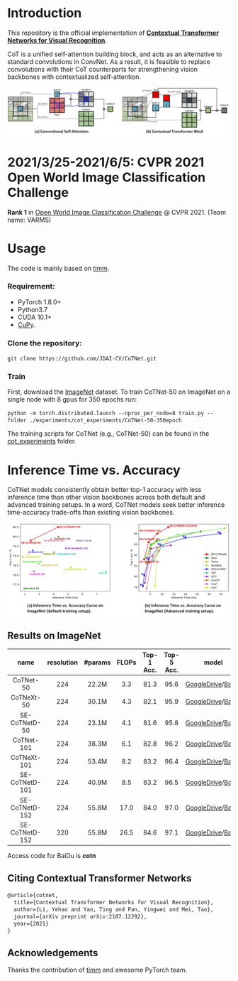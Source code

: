# Introduction
This repository is the official implementation of [**Contextual Transformer Networks for Visual Recognition**](https://arxiv.org/pdf/2107.12292.pdf). 

CoT is a unified self-attention building block, and acts as an alternative to standard convolutions in ConvNet. As a result, it is feasible to replace convolutions with their CoT counterparts for strengthening vision backbones with contextualized self-attention.

<p align="center">
  <img src="images/framework.jpg" width="800"/>
</p>

# 2021/3/25-2021/6/5: CVPR 2021 Open World Image Classification Challenge
**Rank 1** in [Open World Image Classification Challenge](https://eval.ai/web/challenges/challenge-page/1041/leaderboard/2695) @ CVPR 2021. (Team name: VARMS)


# Usage
The code is mainly based on [timm](https://github.com/rwightman/pytorch-image-models).

### Requirement:
* PyTorch 1.8.0+
* Python3.7
* CUDA 10.1+
* [CuPy](https://cupy.dev/). 

### Clone the repository:
```
git clone https://github.com/JDAI-CV/CoTNet.git
```

### Train 
First, download the [ImageNet](https://github.com/facebookarchive/fb.resnet.torch/blob/master/INSTALL.md) dataset. To train CoTNet-50 on ImageNet on a single node with 8 gpus for 350 epochs run:
```
python -m torch.distributed.launch --nproc_per_node=8 train.py --folder ./experiments/cot_experiments/CoTNet-50-350epoch
```
The training scripts for CoTNet (e.g., CoTNet-50) can be found in the [cot_experiments](cot_experiments) folder.

# Inference Time vs. Accuracy
CoTNet models consistently obtain better top-1 accuracy with less inference time than other vision backbones across both default and advanced training setups. In a word, CoTNet models seek better inference time-accuracy trade-offs than existing vision backbones.

<p align="center">
  <img src="images/inference_time.jpg" width="800"/>
</p>

## Results on ImageNet
| name | resolution | #params | FLOPs | Top-1 Acc. | Top-5 Acc. | model |
| :---: | :---: | :---: | :---: | :---: | :---: | :---: | 
| CoTNet-50 | 224 | 22.2M | 3.3 | 81.3 | 95.6 | [GoogleDrive](https://drive.google.com/file/d/1SR5ezIu7LN943zHaUh4mC0ehxBVMqtfv/view?usp=sharing)/[BaiDu](https://pan.baidu.com/s/1czr00SglgD8dNVK8jT1yLg) |
| CoTNeXt-50 | 224 | 30.1M | 4.3 | 82.1 | 95.9 | [GoogleDrive](https://drive.google.com/file/d/1j6b5D3xcZ5L_bHiQV0WfqyOieqZLVOCv/view?usp=sharing)/[BaiDu](https://pan.baidu.com/s/1CeV9IH_P5N9yuO-wOpdGNw) |
| SE-CoTNetD-50 | 224 | 23.1M | 4.1 | 81.6 | 95.8 | [GoogleDrive](https://drive.google.com/file/d/1D2b5fr3lxpBpiFcCYBKngmmSgfVHt_56/view?usp=sharing)/[BaiDu](https://pan.baidu.com/s/1s5Xg7AqzWuwFJUzOJDoo4Q) |
| CoTNet-101 | 224 | 38.3M | 6.1 | 82.8 | 96.2 | [GoogleDrive](https://drive.google.com/file/d/11jExbPEg4Eq5PApisZyE5k-1CbRYnsQb/view?usp=sharing)/[BaiDu](https://pan.baidu.com/s/1Olpta0AV7N4OoiC8PB4BnA) |
| CoTNeXt-101 | 224 | 53.4M | 8.2 | 83.2 | 96.4 | [GoogleDrive](https://drive.google.com/file/d/1des5wgkBDUscQAs8IYOmKCKKUA46QLfJ/view?usp=sharing)/[BaiDu](https://pan.baidu.com/s/1FM0QRZJee7uY7iKaEiUA-w) |
| SE-CoTNetD-101 | 224 | 40.9M | 8.5 | 83.2 | 96.5 | [GoogleDrive](https://drive.google.com/file/d/1PWIltQYpYZiDrpfZORRQzGzQeXVd2b2f/view?usp=sharing)/[BaiDu](https://pan.baidu.com/s/1WGFzuwio5lWJKiOOJTnjdg) |
| SE-CoTNetD-152 | 224 | 55.8M | 17.0 | 84.0 | 97.0 | [GoogleDrive](https://drive.google.com/file/d/1MkMx0a8an3ikt6LZwClIOyabBnMfR91v/view?usp=sharing)/[BaiDu](https://pan.baidu.com/s/14mNVsSf-6WI3mxLN2WinWw) |
| SE-CoTNetD-152 | 320 | 55.8M | 26.5 | 84.6 | 97.1 | [GoogleDrive](https://drive.google.com/file/d/1E43T2jS37gR07p_FVWnjJNkMWeYMXgX9/view?usp=sharing)/[BaiDu](https://pan.baidu.com/s/1kO5of8IPgL4HOudLeykS6w) |

Access code for BaiDu is **cotn**

## Citing Contextual Transformer Networks
```
@article{cotnet,
  title={Contextual Transformer Networks for Visual Recognition},
  author={Li, Yehao and Yao, Ting and Pan, Yingwei and Mei, Tao},
  journal={arXiv preprint arXiv:2107.12292},
  year={2021}
}
```

## Acknowledgements
Thanks the contribution of [timm](https://github.com/rwightman/pytorch-image-models) and awesome PyTorch team.
